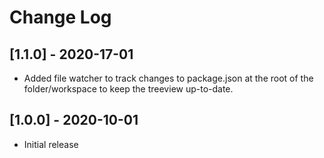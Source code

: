 # Change Log

## [1.1.0] - 2020-17-01

- Added file watcher to track changes to package.json at the root of the folder/workspace to keep the treeview up-to-date.

## [1.0.0] - 2020-10-01

- Initial release
